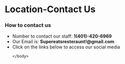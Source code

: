 <html>
    <head>
        <meta charset="utf-8">
        <title>Location-Contant Us</title>
    </head>
    <body>
      <h1>Location-Contact Us</h1> 
      <p>
      <h3>How to contact us</h3> 
        <ul>
            <li>Number to contact our staff: <b>1(401)-420-6969</b></li>
            <li>Our Email is: <b>Supereatsresteraunt!@gmail.com</b></li>
          <li>Click on the links below to access our social media</li>

    </body>
</html>
